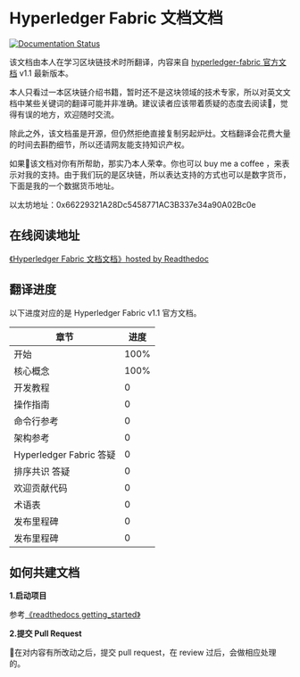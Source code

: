 # Hyperledger Fabric 文档文档
[![Documentation Status](https://readthedocs.org/projects/hyperledger-fabric-zh-cn/badge/?version=latest)](http://hyperledger-fabric-zh-cn.readthedocs.io/zh/latest/?badge=latest)

该文档由本人在学习区块链技术时所翻译，内容来自 [hyperledger-fabric 官方文档](http://hyperledger-fabric.readthedocs.io/en/release-1.1/) v1.1 最新版本。

本人只看过一本区块链介绍书籍，暂时还不是这块领域的技术专家，所以对英文文档中某些关键词的翻译可能并非准确。建议读者应该带着质疑的态度去阅读，觉得有误的地方，欢迎随时交流。

除此之外，该文档虽是开源，但仍然拒绝直接复制另起炉灶。文档翻译会花费大量的时间去斟酌细节，所以还请网友能支持知识产权。

如果该文档对你有所帮助，那实乃本人荣幸。你也可以 buy me a coffee ，来表示对我的支持。由于我们玩的是区块链，所以表达支持的方式也可以是数字货币，下面是我的一个数据货币地址。

以太坊地址：0x66229321A28Dc5458771AC3B337e34a90A02Bc0e

## 在线阅读地址

[《Hyperledger Fabric 文档文档》hosted by Readthedoc](http://hyperledger-fabric-zh-cn.readthedocs.io/zh/latest/)

## 翻译进度

以下进度对应的是 Hyperledger Fabric v1.1 官方文档。

章节 | 进度
---- | ---
开始 | 100%
核心概念 |  100%
开发教程 |  0
操作指南 |  0
命令行参考 |  0
架构参考 |  0
Hyperledger Fabric 答疑 |  0
排序共识 答疑 |  0
欢迎贡献代码 |  0
术语表 |  0
发布里程碑 |  0
发布里程碑 |  0

## 如何共建文档

**1.启动项目**

参考[《readthedocs getting_started》](https://docs.readthedocs.io/en/latest/getting_started.html)

**2.提交 Pull Request**

在对内容有所改动之后，提交 pull request，在 review 过后，会做相应处理的。


